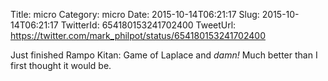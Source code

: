 Title: micro
Category: micro
Date: 2015-10-14T06:21:17
Slug: 2015-10-14T06:21:17
TwitterId: 654180153241702400
TweetUrl: https://twitter.com/mark_philpot/status/654180153241702400

Just finished Rampo Kitan: Game of Laplace and *damn!* Much better than I first thought it would be.